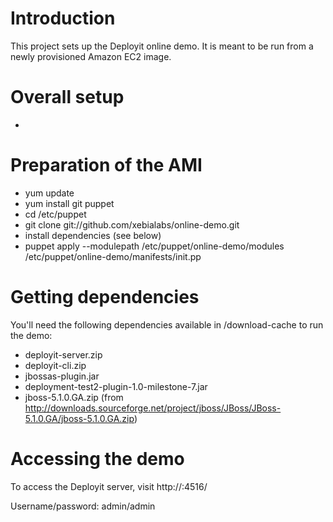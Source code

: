 # Introduction #

This project sets up the Deployit online demo. It is meant to be run from a newly provisioned Amazon EC2 image.

# Overall setup #

* 

# Preparation of the AMI #

* yum update
* yum install git puppet
* cd /etc/puppet
* git clone git://github.com/xebialabs/online-demo.git
* install dependencies (see below)
* puppet apply --modulepath /etc/puppet/online-demo/modules /etc/puppet/online-demo/manifests/init.pp

# Getting dependencies #

You'll need the following dependencies available in /download-cache to run the demo:

* deployit-server.zip
* deployit-cli.zip
* jbossas-plugin.jar
* deployment-test2-plugin-1.0-milestone-7.jar
* jboss-5.1.0.GA.zip (from http://downloads.sourceforge.net/project/jboss/JBoss/JBoss-5.1.0.GA/jboss-5.1.0.GA.zip)

# Accessing the demo #

To access the Deployit server, visit http://<EC2 public DNS name>:4516/

Username/password: admin/admin
